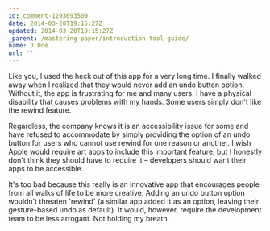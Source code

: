 ```yaml
---
id: comment-1293693509
date: 2014-03-20T19:15:27Z
updated: 2014-03-20T19:15:27Z
_parent: /mastering-paper/introduction-tool-guide/
name: J Doe
url: ''
---
```


Like you, I used the heck out of this app for a very long time. I finally
walked away when I realized that they would never add an undo button option. Without
it, the app is frustrating for me and many users. I have a physical disability that
causes problems with my hands. Some users simply don't like the rewind feature.

Regardless, the company knows it is an accessibility issue for some and have refused to accommodate
by simply providing the option of an undo button for users who cannot use rewind
for one reason or another. I wish Apple would require art apps to include this important
feature, but I honestly don't think they should have to require it – developers
should want their apps to be accessible.

It's too bad because this really
is an innovative app that encourages people from all walks of life to be more creative.
Adding an undo button option wouldn't threaten 'rewind' (a similar app added it
as an option, leaving their gesture-based undo as default). It would, however, require
the development team to be less arrogant. Not holding my breath.
